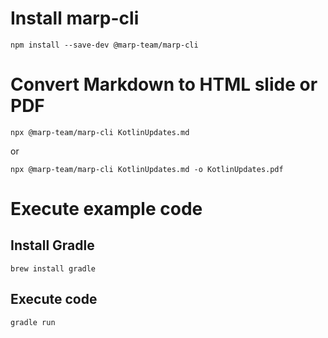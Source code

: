 # Install marp-cli

```
npm install --save-dev @marp-team/marp-cli
```

# Convert Markdown to HTML slide or PDF

```
npx @marp-team/marp-cli KotlinUpdates.md
```

or

```
npx @marp-team/marp-cli KotlinUpdates.md -o KotlinUpdates.pdf
```

# Execute example code

## Install Gradle

```aidl
brew install gradle
```

## Execute code

```aidl
gradle run
```

